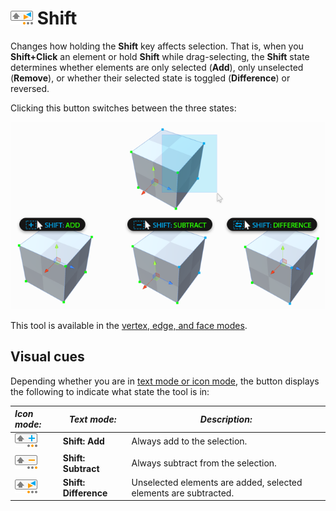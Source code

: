 # ![Shift Modifier icon](images/icons/Selection_ShiftDifference.png) Shift

Changes how holding the **Shift** key affects selection. That is, when you **Shift+Click** an element or hold **Shift** while drag-selecting, the **Shift** state determines whether elements are only selected (**Add**), only unselected (**Remove**), or whether their selected state is toggled (**Difference**) or reversed. 

Clicking this button switches between the three states:

![Same Shift-drag action has different effect depending on Shift setting](images/ShiftModifier_Example.png)



This tool is available in the [vertex, edge, and face modes](modes.md).



## Visual cues

Depending whether you are in [text mode or icon mode](toolbar.md#buttonmode), the button displays the following to indicate what state the tool is in:

| ***Icon mode:***                                             | *Text mode:*          | ***Description:***                                           |
| :----------------------------------------------------------- | --------------------- | ------------------------------------------------------------ |
| ![SHIFT Modifier Add](images/icons/Selection_ShiftAdd.png)   | **Shift: Add**        | Always add to the selection.                                 |
| ![SHIFT Modifier Subtract](images/icons/Selection_ShiftSubtract.png) | **Shift: Subtract**   | Always subtract from the selection.                          |
| ![SHIFT Modifier Difference](images/icons/Selection_ShiftDifference.png) | **Shift: Difference** | Unselected elements are added, selected elements are subtracted. |



